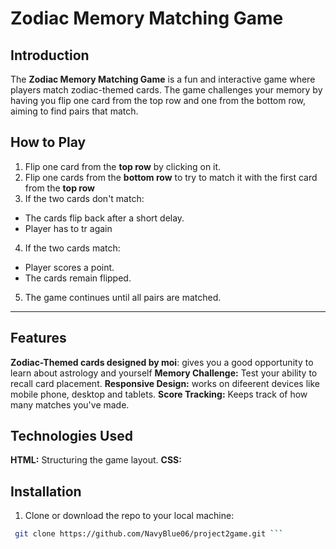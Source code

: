 # Zodiac Memory Matching Game
## Introduction
The **Zodiac Memory Matching Game** is a fun and interactive game where players match zodiac-themed cards. The game challenges your memory by having you flip one card from the top row and one from the bottom row, aiming to find pairs that match. 

## How to Play
1. Flip one card from the **top row** by clicking on it. 
2. Flip one cards from the **bottom row** to try to match it with the first card from the **top row**
3. If the two cards don't match: 
 - The cards flip back after a short delay. 
 - Player has to tr again
4. If the two cards match: 
 - Player scores a point. 
 - The cards remain flipped. 
5. The game continues until all pairs are matched.   

--- 
## Features

**Zodiac-Themed cards designed by moi**: gives you a good opportunity to learn about astrology and yourself
**Memory Challenge:** Test your ability to recall card placement.
**Responsive Design:** works on difeerent devices like mobile phone, desktop and tablets. 
**Score Tracking:** Keeps track of how many matches you've made.
## Technologies Used
**HTML:** Structuring the game layout. 
**CSS:**
## Installation 
1. Clone or download the repo to your local machine: 
```bash 
 git clone https://github.com/NavyBlue06/project2game.git ```





